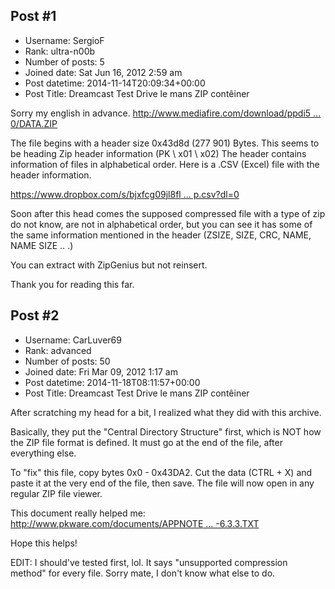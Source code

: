 ## Post #1
- Username: SergioF
- Rank: ultra-n00b
- Number of posts: 5
- Joined date: Sat Jun 16, 2012 2:59 am
- Post datetime: 2014-11-14T20:09:34+00:00
- Post Title: Dreamcast Test Drive le mans ZIP contêiner

Sorry my english in advance.
[http://www.mediafire.com/download/ppdi5 ... 0/DATA.ZIP](http://www.mediafire.com/download/ppdi5q204wvzmf0/DATA.ZIP)

The file begins with a header size 0x43d8d (277 901) Bytes.
This seems to be heading Zip header information (PK \ x01 \ x02)
The header contains information of files in alphabetical order.
Here is a .CSV (Excel) file with the header information.

[https://www.dropbox.com/s/bjxfcg09jl8fl ... p.csv?dl=0](https://www.dropbox.com/s/bjxfcg09jl8flck/log_Zip.csv?dl=0)

Soon after this head comes the supposed compressed file with a type of zip do not know, are not in alphabetical order, but you can see it has some of the same information mentioned in the header (ZSIZE, SIZE, CRC, NAME, NAME SIZE .. .)

You can extract with ZipGenius but not reinsert.

Thank you for reading this far.
## Post #2
- Username: CarLuver69
- Rank: advanced
- Number of posts: 50
- Joined date: Fri Mar 09, 2012 1:17 am
- Post datetime: 2014-11-18T08:11:57+00:00
- Post Title: Dreamcast Test Drive le mans ZIP contêiner

After scratching my head for a bit, I realized what they did with this archive.

Basically, they put the "Central Directory Structure" first, which is NOT how the ZIP file format is defined. It must go at the end of the file, after everything else.

To "fix" this file, copy bytes 0x0 - 0x43DA2. Cut the data (CTRL + X) and paste it at the very end of the file, then save. The file will now open in any regular ZIP file viewer.

This document really helped me: [http://www.pkware.com/documents/APPNOTE ... -6.3.3.TXT](http://www.pkware.com/documents/APPNOTE/APPNOTE-6.3.3.TXT)

Hope this helps!

EDIT: I should've tested first, lol. It says "unsupported compression method" for every file. Sorry mate, I don't know what else to do.
